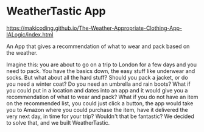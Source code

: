 # WeatherTastic App

https://makicoding.github.io/The-Weather-Appropriate-Clothing-App-IALogic/index.html

An App that gives a recommendation of what to wear and pack based on the weather.

Imagine this: you are about to go on a trip to London for a few days and you need to pack. You have the basics down, the easy stuff like underwear and socks.  But what about all the hard stuff? Should you pack a jacket, or do you need a winter coat? Do you need an umbrella and rain boots? What if you could put in a location and dates into an app and it would give you a recommendation of what to wear and pack? What if you do not have an item on the recommended list, you could just click a button, the app would take you to Amazon where you could purchase the item, have it delivered the very next day, in time for your trip?  Wouldn't that be fantastic?  We decided to solve that, and we built WeatherTastic.